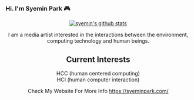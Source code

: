 ### Hi. I'm Syemin Park  🎮

<div align="center">
  
 
[![syemin's github stats](https://github-readme-stats.vercel.app/api?username=syeminpark&show_icons=true&theme=calm)](https://github.com/syeminpark/github-readme-stats)

I am a media artist interested in the interactions between the environment, computing technology and human beings.

## Current Interests
HCC (human centered computing)   
HCI (human computer interaction)  


Check My Website For More Info
  https://syeminpark.com/


